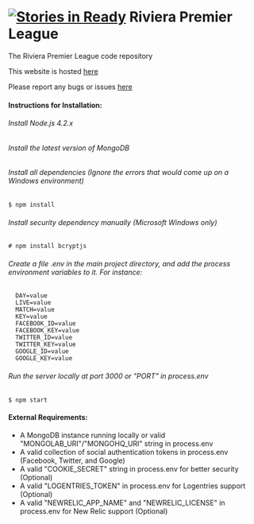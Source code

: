 [![Stories in Ready](https://badge.waffle.io/IEEECS-VIT/RPL.png?label=ready&title=Ready)](https://waffle.io/IEEECS-VIT/RPL)
Riviera Premier League
=======================

The Riviera Premier League code repository

This website is hosted [here](http://www.rivierapremierleague.herokuapp.com)

Please report any bugs or issues [here](https://github.com/IEEECS-VIT/RPL/issues) 

#### Instructions for Installation:
###### Install Node.js 4.2.x
###### Install the latest version of MongoDB
###### Install all dependencies (Ignore the errors that would come up on a Windows environment)

    $ npm install
    
###### Install security dependency manually (Microsoft Windows only)

    # npm install bcryptjs

###### Create a file .env in the main project directory, and add the process environment variables to it. For instance:

      DAY=value
      LIVE=value
      MATCH=value
      KEY=value
      FACEBOOK_ID=value
      FACEBOOK_KEY=value
      TWITTER_ID=value
      TWITTER_KEY=value
      GOOGLE_ID=value
      GOOGLE_KEY=value
    
###### Run the server locally at port 3000 or "PORT" in process.env

    $ npm start
    
#### External Requirements:
* A MongoDB instance running locally or valid "MONGOLAB_URI"/"MONGOHQ_URI" string in process.env 
* A valid collection of social authentication tokens in process.env (Facebook, Twitter, and Google)
* A valid "COOKIE_SECRET" string in process.env for better security (Optional)
* A valid "LOGENTRIES_TOKEN" in process.env for Logentries support (Optional)
* A valid "NEWRELIC_APP_NAME" and "NEWRELIC_LICENSE" in process.env for New Relic support (Optional)